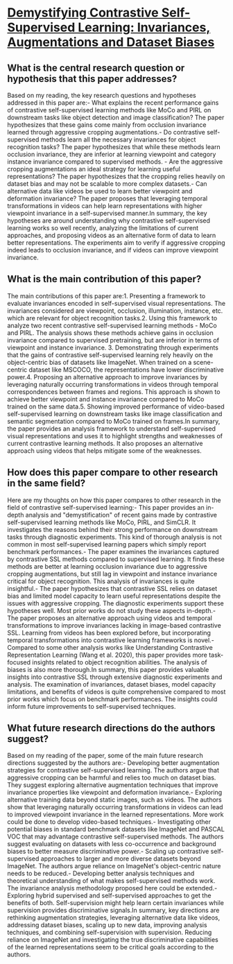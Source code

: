 # [Demystifying Contrastive Self-Supervised Learning: Invariances,   Augmentations and Dataset Biases](https://arxiv.org/abs/2007.13916)

## What is the central research question or hypothesis that this paper addresses?

Based on my reading, the key research questions and hypotheses addressed in this paper are:- What explains the recent performance gains of contrastive self-supervised learning methods like MoCo and PIRL on downstream tasks like object detection and image classification? The paper hypothesizes that these gains come mainly from occlusion invariance learned through aggressive cropping augmentations.- Do contrastive self-supervised methods learn all the necessary invariances for object recognition tasks? The paper hypothesizes that while these methods learn occlusion invariance, they are inferior at learning viewpoint and category instance invariance compared to supervised methods. - Are the aggressive cropping augmentations an ideal strategy for learning useful representations? The paper hypothesizes that the cropping relies heavily on dataset bias and may not be scalable to more complex datasets.- Can alternative data like videos be used to learn better viewpoint and deformation invariance? The paper proposes that leveraging temporal transformations in videos can help learn representations with higher viewpoint invariance in a self-supervised manner.In summary, the key hypotheses are around understanding why contrastive self-supervised learning works so well recently, analyzing the limitations of current approaches, and proposing videos as an alternative form of data to learn better representations. The experiments aim to verify if aggressive cropping indeed leads to occlusion invariance, and if videos can improve viewpoint invariance.


## What is the main contribution of this paper?

The main contributions of this paper are:1. Presenting a framework to evaluate invariances encoded in self-supervised visual representations. The invariances considered are viewpoint, occlusion, illumination, instance, etc. which are relevant for object recognition tasks.2. Using this framework to analyze two recent contrastive self-supervised learning methods - MoCo and PIRL. The analysis shows these methods achieve gains in occlusion invariance compared to supervised pretraining, but are inferior in terms of viewpoint and instance invariance. 3. Demonstrating through experiments that the gains of contrastive self-supervised learning rely heavily on the object-centric bias of datasets like ImageNet. When trained on a scene-centric dataset like MSCOCO, the representations have lower discriminative power.4. Proposing an alternative approach to improve invariances by leveraging naturally occurring transformations in videos through temporal correspondences between frames and regions. This approach is shown to achieve better viewpoint and instance invariance compared to MoCo trained on the same data.5. Showing improved performance of video-based self-supervised learning on downstream tasks like image classification and semantic segmentation compared to MoCo trained on frames.In summary, the paper provides an analysis framework to understand self-supervised visual representations and uses it to highlight strengths and weaknesses of current contrastive learning methods. It also proposes an alternative approach using videos that helps mitigate some of the weaknesses.


## How does this paper compare to other research in the same field?

Here are my thoughts on how this paper compares to other research in the field of contrastive self-supervised learning:- This paper provides an in-depth analysis and "demystification" of recent gains made by contrastive self-supervised learning methods like MoCo, PIRL, and SimCLR. It investigates the reasons behind their strong performance on downstream tasks through diagnostic experiments. This kind of thorough analysis is not common in most self-supervised learning papers which simply report benchmark performances.- The paper examines the invariances captured by contrastive SSL methods compared to supervised learning. It finds these methods are better at learning occlusion invariance due to aggressive cropping augmentations, but still lag in viewpoint and instance invariance critical for object recognition. This analysis of invariances is quite insightful.- The paper hypothesizes that contrastive SSL relies on dataset bias and limited model capacity to learn useful representations despite the issues with aggressive cropping. The diagnostic experiments support these hypotheses well. Most prior works do not study these aspects in-depth.- The paper proposes an alternative approach using videos and temporal transformations to improve invariances lacking in image-based contrastive SSL. Learning from videos has been explored before, but incorporating temporal transformations into contrastive learning frameworks is novel.- Compared to some other analysis works like Understanding Contrastive Representation Learning (Wang et al. 2020), this paper provides more task-focused insights related to object recognition abilities. The analysis of biases is also more thorough.In summary, this paper provides valuable insights into contrastive SSL through extensive diagnostic experiments and analysis. The examination of invariances, dataset biases, model capacity limitations, and benefits of videos is quite comprehensive compared to most prior works which focus on benchmark performances. The insights could inform future improvements to self-supervised techniques.


## What future research directions do the authors suggest?

Based on my reading of the paper, some of the main future research directions suggested by the authors are:- Developing better augmentation strategies for contrastive self-supervised learning. The authors argue that aggressive cropping can be harmful and relies too much on dataset bias. They suggest exploring alternative augmentation techniques that improve invariance properties like viewpoint and deformation invariance.- Exploring alternative training data beyond static images, such as videos. The authors show that leveraging naturally occurring transformations in videos can lead to improved viewpoint invariance in the learned representations. More work could be done to develop video-based techniques.- Investigating other potential biases in standard benchmark datasets like ImageNet and PASCAL VOC that may advantage contrastive self-supervised methods. The authors suggest evaluating on datasets with less co-occurrence and background biases to better measure discriminative power.- Scaling up contrastive self-supervised approaches to larger and more diverse datasets beyond ImageNet. The authors argue reliance on ImageNet's object-centric nature needs to be reduced.- Developing better analysis techniques and theoretical understanding of what makes self-supervised methods work. The invariance analysis methodology proposed here could be extended.- Exploring hybrid supervised and self-supervised approaches to get the benefits of both. Self-supervision might help learn certain invariances while supervision provides discriminative signals.In summary, key directions are rethinking augmentation strategies, leveraging alternative data like videos, addressing dataset biases, scaling up to new data, improving analysis techniques, and combining self-supervision with supervision. Reducing reliance on ImageNet and investigating the true discriminative capabilities of the learned representations seem to be critical goals according to the authors.
